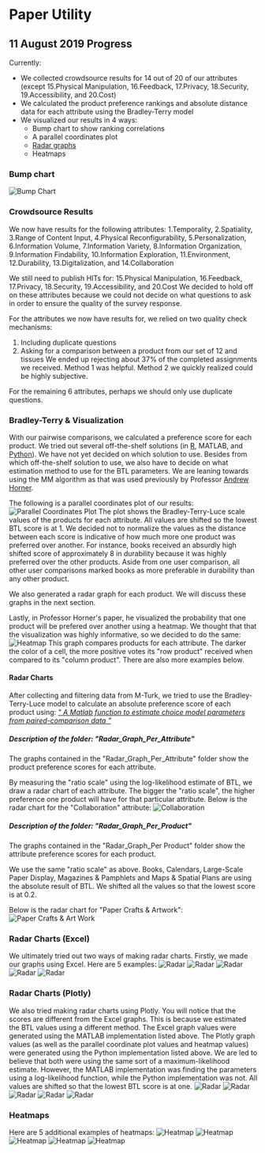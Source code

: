 # Paper Utility
## 11 August 2019 Progress 
Currently:
* We collected crowdsource results for 14 out of 20 of our attributes (except 15.Physical Manipulation, 16.Feedback, 17.Privacy, 18.Security, 19.Accessibility, and 20.Cost)
* We calculated the product preference rankings and absolute distance data for each attribute using the Bradley-Terry model
* We visualized our results in 4 ways: 
  * Bump chart to show ranking correlations 
  * A parallel coordinates plot 
  * [Radar graphs](https://github.com/ycheng14799/PaperUtility/tree/master/Radar_Chart%20of%20Products%20and%20Attributes) 
  * Heatmaps
  
  
### Bump chart 
![Bump Chart](https://github.com/ycheng14799/PaperUtility/blob/master/Data_Ranking_Plot.png)

### Crowdsource Results
We now have results for the following attributes: 1.Temporality, 2.Spatiality, 3.Range of Content Input, 4.Physical Reconfigurability, 5.Personalization, 6.Information Volume, 7.Information Variety, 8.Information Organization, 9.Information Findability, 10.Information Exploration, 11.Environment, 12.Durability, 13.Digitalization, and 14.Collaboration

We still need to publish HITs for: 15.Physical Manipulation, 16.Feedback, 17.Privacy, 18.Security, 19.Accessibility, and 20.Cost
We decided to hold off on these attributes because we could not decide on what questions to ask in order to ensure the quality of the survey response. 

For the attributes we now have results for, we relied on two quality check mechanisms: 
1. Including duplicate questions 
2. Asking for a comparison between a product from our set of 12 and tissues
We ended up rejecting about 37% of the completed assignments we received. Method 1 was helpful. Method 2 we quickly realized could be highly subjective. 

For the remaining 6 attributes, perhaps we should only use duplicate questions. 


### Bradley-Terry & Visualization 
With our pairwise comparisons, we calculated a preference score for each product. We tried out several off-the-shelf solutions (in [R](https://github.com/hturner/BradleyTerry2), MATLAB, and [Python](http://choix.lum.li/en/latest/index.html)). We have not yet decided on which solution to use. Besides from which off-the-shelf solution to use, we also have to decide on what estimation method to use for the BTL parameters. We are leaning towards using the MM algorithm as that was used previously by Professor [Andrew Horner](https://pdfs.semanticscholar.org/c3b2/10be60cfbff06e18f6047d1854a97e985b61.pdf). 

The following is a parallel coordinates plot of our results: 
![Parallel Coordinates Plot](https://raw.githubusercontent.com/ycheng14799/PaperUtility/master/ParallelCoordinatesPlotOne.png)
The plot shows the Bradley-Terry-Luce scale values of the products for each attribute. All values are shifted so the lowest BTL score is at 1. We decided not to normalize the values as the distance between each score is indicative of how much more one product was preferred over another. For instance, books received an absurdly high shifted score of approximately 8 in durability because it was highly preferred over the other products. Aside from one user comparison, all other user comparisons marked books as more preferable in durability than any other product.  

We also generated a radar graph for each product. We will discuss these graphs in the next section.

Lastly, in Professor Horner's paper, he visualized the probability that one product will be prefered over another using a heatmap. We thought that that the visualization was highly informative, so we decided to do the same: 
![Heatmap](https://raw.githubusercontent.com/ycheng14799/PaperUtility/master/heatmapExample.png)
This graph compares products for each attribute. The darker the color of a cell, the more positive votes its "row product" received when compared to its "column product". There are also more examples below.

#### Radar Charts

After collecting and filtering data from M-Turk, we tried to use the Bradley-Terry-Luce model to calculate an absolute preference score of each product using: [*" A Matlab function to estimate choice model parameters from paired-comparison data "*](https://link.springer.com/article/10.3758/BF03195547)  

##### Description of the folder: "Radar_Graph_Per_Attribute"

The graphs contained in the "Radar_Graph_Per_Attribute" folder show the product preference scores for each attribute. 

By measuring the "ratio scale" using the log-likelihood estimate of BTL, we draw a radar chart of each attribute. The bigger the "ratio scale", the higher preference one product will have for that particular attribute. 
Below is the radar chart for the "Collaboration" attribute:
![Collaboration](https://github.com/ycheng14799/PaperUtility/blob/master/Radar_Chart%20of%20Products%20and%20Attributes/Radar_Graph_Per_Attribute/Collaboration.png?raw=true)

##### Description of the folder: "Radar_Graph_Per_Product"

The graphs contained in the "Radar_Graph_Per Product" folder show the attribute preference scores for each product. 

We use the same "ratio scale" as above. Books, Calendars, Large-Scale Paper Display, Magazines & Pamphlets and Maps & Spatial Plans are using the absolute result of BTL. We shifted all the values so that the lowest score is at 0.2. 

Below is the radar chart for "Paper Crafts & Artwork":
![Paper Crafts & Art Work](https://github.com/ycheng14799/PaperUtility/blob/master/Radar_Chart%20of%20Products%20and%20Attributes/Radar_Graph_Per_Product/Paper%20Crafts%20%26%20Artworks(set%20minimum%20value%20%3D%200.2).png)

### Radar Charts (Excel)
We ultimately tried out two ways of making radar charts. Firstly, we made our graphs using Excel. Here are 5 examples:
![Radar](https://raw.githubusercontent.com/ycheng14799/PaperUtility/master/Radar_Chart%20of%20Products%20and%20Attributes/Radar_Graph_Per_Product/Books.png)
![Radar](https://raw.githubusercontent.com/ycheng14799/PaperUtility/master/Radar_Chart%20of%20Products%20and%20Attributes/Radar_Graph_Per_Product/Calendars.png)
![Radar](https://raw.githubusercontent.com/ycheng14799/PaperUtility/master/Radar_Chart%20of%20Products%20and%20Attributes/Radar_Graph_Per_Product/Large-Scale%20Paper%20Display%20(i.e.%20Posters).png)
![Radar](https://raw.githubusercontent.com/ycheng14799/PaperUtility/master/Radar_Chart%20of%20Products%20and%20Attributes/Radar_Graph_Per_Product/Maps%20%26%20Spatial%20Plans.png)
![Radar](https://raw.githubusercontent.com/ycheng14799/PaperUtility/master/Radar_Chart%20of%20Products%20and%20Attributes/Radar_Graph_Per_Product/Newspapers(set%20minimum%20value%3D0.2).png)

### Radar Charts (Plotly)
We also tried making radar charts using Plotly. You will notice that the scores are different from the Excel graphs. This is because we estimated the BTL values using a different method. The Excel graph values were generated using the MATLAB implementation listed above. The Plotly graph values (as well as the parallel coordinate plot values and heatmap values) were generated using the Python implementation listed above. We are led to believe that both were using the same sort of a maximum-likelihood estimate. However, the MATLAB implementation was finding the parameters using a log-likelihood function, while the Python implementation was not. All values are shifted so that the lowest BTL score is at one.
![Radar](https://raw.githubusercontent.com/ycheng14799/PaperUtility/master/PlotlyRadarGraphs/Books.png)
![Radar](https://raw.githubusercontent.com/ycheng14799/PaperUtility/master/PlotlyRadarGraphs/Calendars.png)
![Radar](https://raw.githubusercontent.com/ycheng14799/PaperUtility/master/PlotlyRadarGraphs/LargeScalePaperDisplays.png)
![Radar](https://raw.githubusercontent.com/ycheng14799/PaperUtility/master/PlotlyRadarGraphs/Maps&SpatialLayouts.png)
![Radar](https://raw.githubusercontent.com/ycheng14799/PaperUtility/master/PlotlyRadarGraphs/Notebooks&LooseLeafs.png)

### Heatmaps
Here are 5 additional examples of heatmaps:
![Heatmap](https://raw.githubusercontent.com/ycheng14799/PaperUtility/master/PreferenceProbabilityHeatmaps/Collaboration.png)
![Heatmap](https://raw.githubusercontent.com/ycheng14799/PaperUtility/master/PreferenceProbabilityHeatmaps/Digitalization.png)
![Heatmap](https://raw.githubusercontent.com/ycheng14799/PaperUtility/master/PreferenceProbabilityHeatmaps/Durability.png)
![Heatmap](https://raw.githubusercontent.com/ycheng14799/PaperUtility/master/PreferenceProbabilityHeatmaps/Environment.png)
![Heatmap](https://raw.githubusercontent.com/ycheng14799/PaperUtility/master/PreferenceProbabilityHeatmaps/InformationExploration.png)
